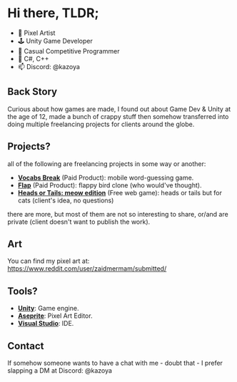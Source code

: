 # Hi there, TLDR;
- 🎨 Pixel Artist
- 🕹️ Unity Game Developer
- 🌱 Casual Competitive Programmer
- 💞️ C#, C++
- 📫 Discord: @kazoya

## Back Story
Curious about how games are made, I found out about Game Dev & Unity at the age of 12, made a bunch of crappy stuff then somehow transferred into doing multiple freelancing projects for clients around the globe.

## Projects?
all of the following are freelancing projects in some way or another:
- **[Vocabs Break](https://picalica.com/go/2629)** (Paid Product): mobile word-guessing game.
- **[Flap](https://picalica.com/go/2349)** (Paid Product): flappy bird clone (who would've thought).
- **[Heads or Tails: meow edition]()** (Free web game): heads or tails but for cats (client's idea, no questions)
  
there are more, but most of them are not so interesting to share, or/and are private (client doesn't want to publish the work).

## Art
You can find my pixel art at: https://www.reddit.com/user/zaidmermam/submitted/

## Tools?
- **[Unity](https://unity.com/)**: Game engine.
- **[Aseprite](https://www.aseprite.org/)**: Pixel Art Editor.
- **[Visual Studio](https://visualstudio.microsoft.com/)**: IDE.


## Contact
If somehow someone wants to have a chat with me - doubt that - I prefer slapping a DM at Discord: @kazoya
<!---
zaidmermam/zaidmermam is a ✨ special ✨ repository because its `README.md` (this file) appears on your GitHub profile.
You can click the Preview link to take a look at your changes.
--->
